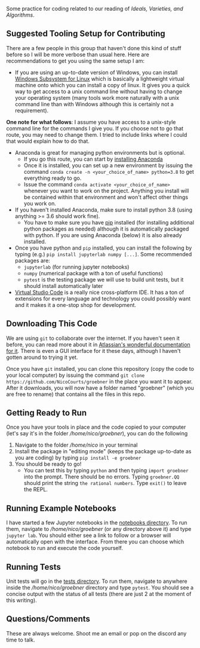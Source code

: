 Some practice for coding related to our reading of *Ideals, Varieties, and Algorithms*.

## Suggested Tooling Setup for Contributing
There are a few people in this group that haven't done this kind of stuff before so I will be more verbose than usual here. Here are recommendations to get you using the same setup I am:
- If you are using an up-to-date version of Windows, you can install [Windows Subsystem for Linux](https://docs.microsoft.com/en-us/windows/wsl/install-win10) which is basically a lightweight virtual machine onto which you can install a copy of linux. It gives you a quick way to get access to a unix command line without having to change your operating system (many tools work more naturally with a unix command line than with Windows although this is certainly not a requirement).

**One note for what follows**: I assume you have access to a unix-style command line for the commands I give you. If you choose not to go that route, you may need to change them. I tried to include links where I could that would explain how to do that.
- Anaconda is great for managing python environments but is optional.
    - If you go this route, you can start by [installing Anaconda](https://conda.io/projects/conda/en/latest/user-guide/install/index.html)
    - Once it is installed, you can set up a new environment by issuing the command
    `conda create -n <your_choice_of_name> python=3.8` to get everything ready to go.
    - Issue the command `conda activate <your_choice_of_name>` whenever you want to 
    work on the project. Anything you install will be contained within that
    environment and won't affect other things you work on.
- If you haven't installed Anaconda, make sure to install python 3.8 (using anything >= 3.6 should work fine).
    - You have to make sure you have [pip](https://pip.pypa.io/en/stable/) installed (for installing additional python packages as needed) although it is automatically packaged with python. If you are using Anaconda (below) it is also already installed.
- Once you have python and `pip` installed, you can install the following by typing (e.g.) `pip install jupyterlab numpy [...]`. Some recommended packages are:
    - `jupyterlab` (for running jupyter notebooks)
    - `numpy` (numerical package with a ton of useful functions)
    - `pytest` is the testing package we will use to build unit tests, but it should install automatically later
- [Virtual Studio Code](https://code.visualstudio.com/) is a really nice cross-platform IDE. It has a ton of extensions for every language and technology you could possibly want and it makes it a one-stop shop for development.

## Downloading This Code
We are using `git` to collaborate over the internet. If you haven't seen it before, you can read more about it in [Atlassian's wonderful documentation for it](https://www.atlassian.com/git). There is even a GUI interface for it these days, although I haven't gotten around to trying it yet.

Once you have `git` installed, you can clone this repository (copy the code to your local computer) by issuing the command `git clone https://github.com/NicoCourts/groebner` in the place you want it to appear. After it downloads, you will now have a folder named "groebner" (which you are free to rename) that contains all the files in this repo.

## Getting Ready to Run
Once you have your tools in place and the code copied to your computer (let's say it's in the folder */home/nico/groebner*), you can do the following

1. Navigate to the folder */home/nico* in your terminal
1. Install the package in "editing mode" (keeps the package up-to-date as you are coding) by typing `pip install -e groebner`
1. You should be ready to go! 
    - You can test this by typing `python` and then typing `import groebner` into the prompt. There should be no errors. Typing `groebner.QQ` should print the string `the rational numbers`. Type `exit()` to leave the REPL.

## Running Example Notebooks
I have started a few Jupyter notebooks in the [notebooks directory](https://github.com/NicoCourts/groebner/tree/master/notebooks/). To run them, navigate to */home/nico/groebner* (or any directory above it) and type `jupyter lab`. You should either see a link to follow or a browser will automatically open with the interface. From there you can choose which notebook to run and execute the code yourself.

## Running Tests
Unit tests will go in the [tests directory](https://github.com/NicoCourts/groebner/tree/master/tests/). To run them, navigate to anywhere inside the */home/nico/groebner* directory and type `pytest`. You should see a concise output with the status of all tests (there are just 2 at the moment of this writing).

## Questions/Comments
These are always welcome. Shoot me an email or pop on the discord any time to talk.